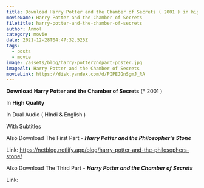 ```yaml
---
title: Download Harry Potter and the Chamber of Secrets ( 2001 ) in high quality
movieName: Harry Potter and the Chamber of Secrets
filetitle: harry-potter-and-the-chamber-of-secrets
author: Anmol
category: movie
date: 2021-12-28T04:47:32.525Z
tags:
  - posts
  - movie
image: /assets/blog/harry-potter2ndpart-poster.jpg
imageAlt: Harry Potter and the Chamber of Secrets
movieLink: https://disk.yandex.com/d/PIPEJGnSgmJ_RA
---
```

**Download**  **Harry Potter and the Chamber of Secrets** (* 2001 ) 

In **High Quality**

In Dual Audio ( HIndi & English )

With Subtitles

Also Download The First Part - ***Harry Potter and the Philosopher's Stone***

Link:  https://netblog.netlify.app/blog/harry-potter-and-the-philosophers-stone/

Also Download The Third Part - ***Harry Potter and the Chamber of Secrets*** 

Link: